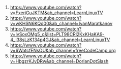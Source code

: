 1) https://www.youtube.com/watch?v=FxeriGuJKTM&ab_channel=LearnLinuxTV
2) https://www.youtube.com/watch?v=wKHSN6KQd00&ab_channel=IvanMaratkanov
3) https://www.youtube.com/watch?v=lvSoxOMg5_c&list=PLT98CRl2KxKHaKA9-4_I38sLzK134p4GJ&ab_channel=LearnLinuxTV
4) https://www.youtube.com/watch?v=6WatcfENsOU&ab_channel=freeCodeCamp.org
5) https://www.youtube.com/watch?v=HbgzrKJvDRw&ab_channel=DorianDotSlash